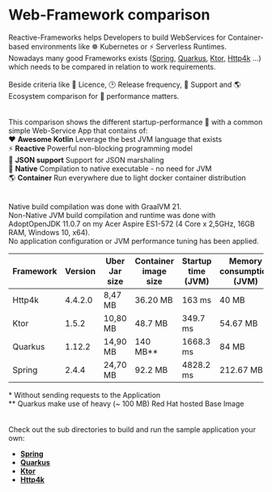 # Web-Framework comparison

Reactive-Frameworks helps Developers to build WebServices for Container-based environments like ☸ Kubernetes or ⚡ Serverless Runtimes.<br/>
Nowadays many good Frameworks exists ([Spring](https://spring.io), [Quarkus](https://quarkus.io), [Ktor](https://ktor.io), [Http4k](https://www.http4k.org) ...) which needs to be compared in relation to work requirements.<br/>
<br/>
Beside criteria like 📝 Licence, 🕑 Release frequency, 🙋 Support and 🌎 Ecosystem comparison for 💪 performance matters.<br/>
<br/>
<br/>
This comparison shows the different startup-performance 🏃 with a common simple Web-Service App that contains of:<br/>
❤ **Awesome Kotlin** Leverage the best JVM language that exists<br/>
⚡ **Reactive** Powerful non-blocking programming model<br/>
🧾 **JSON support** Support for JSON marshaling<br/>
🎈 **Native** Compilation to native executable - no need for JVM<br/>
🌎 **Container** Run everywhere due to light docker container distribution<br/>
<br/>
<br/>
Native build compilation was done with GraalVM 21.<br/>
Non-Native JVM build compilation and runtime was done with AdoptOpenJDK 11.0.7 on my Acer Aspire ES1-572 (4 Core x 2,5GHz, 16GB RAM, Windows 10, x64).<br/>
No application configuration or JVM performance tuning has been applied.<br/>

<table>
<thead>
<tr>
<th>Framework</th>
<th>Version</th>
<th>Uber Jar size</th>
<th>Container image size</th>
<th>Startup time (JVM)</th>
<th>Memory consumption (JVM)</th>
<th>Startup time (Native)</th>
<th>Memory consumption (Native)*</th>
</tr>
</thead>
<tbody>
<tr>
<td>Http4k</td>
<td>4.4.2.0</td>
<td>8,47 MB</td>
<td>36.20 MB</td>
<td>163 ms</td>
<td>40 MB</td>
<td>6.8 ms</td>
<td>2.80 MB</td>
</tr>
<tr>
<td>Ktor</td>
<td>1.5.2</td>
<td>10,80 MB</td>
<td>48.7 MB</td>
<td>349.7 ms</td>
<td>54.67 MB</td>
<td>23.8 ms</td>
<td>4.87 MB</td>
</tr>
<tr>
<td>Quarkus</td>
<td>1.12.2</td>
<td>14,90 MB</td>
<td>140 MB**</td>
<td>1668.3 ms</td>
<td>84 MB</td>
<td>51.6 ms</td>
<td>14.68 MB</td>
</tr>
<tr>
<td>Spring</td>
<td>2.4.4</td>
<td>24,70 MB</td>
<td>92.2 MB</td>
<td>4828.2 ms</td>
<td>212.67 MB</td>
<td>86 ms</td>
<td>44.19 MB</td>
</tr>
</tbody>
</table>
* Without sending requests to the Application<br/>
** Quarkus make use of heavy (~ 100 MB) Red Hat hosted Base Image<br/>
<br/>
<br/>
Check out the sub directories to build and run the sample application your own:<br/>

* **[Spring](Spring)**<br/>
* **[Quarkus](Quarkus)**<br/>
* **[Ktor](Ktor)**<br/>
* **[Http4k](Http4k)**<br/>

